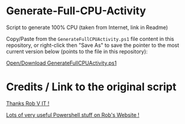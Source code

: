 # Generate-Full-CPU-Activity

Script to generate 100% CPU (taken from Internet, link in Readme)

Copy/Paste from the ```GenerateFullCPUActivity.ps1``` file content in this repository, or right-click then "Save As" to save the pointer to the most current version below (points to the file in this repository):

[Open/Download GenerateFullCPUActivity.ps1](https://raw.githubusercontent.com/SammyKrosoft/Generate-Full-CPU-Activity/main/GenerateFullCPUActivity.ps1)

# Credits / Link to the original script

[Thanks Rob V IT !](https://www.robvit.com/windows_server/generate-cpu-load-with-powershell/)

[Lots of very useful Powershell stuff on Rob's Website !](https://www.robvit.com/)
